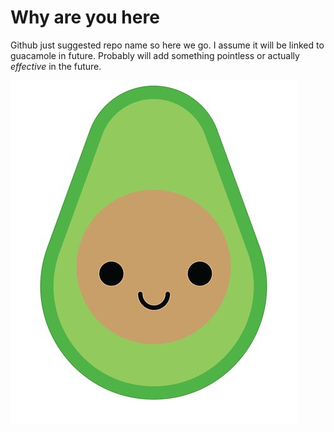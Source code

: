 # Why are you here
Github just suggested repo name so here we go. I assume it will be linked to guacamole in future.
Probably will add something pointless or actually *effective* in the future.

![Cute (and effective!) avocado pic for reference](img/avocado.jpg)
